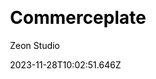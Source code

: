 ---
title: Commerceplate
github: https://github.com/zeon-studio/commerceplate
demo: https://commerceplate.netlify.app/
author: Zeon Studio
author_link: https://github.com/zeon-studio
date: 2023-11-28T10:02:51.646Z
description: Shopify Storefront Boilerplate Using Nextjs and Tailwindcss
ssg:
  - Nextjs
css:
  - Tailwind
cms:
  - Markdown
category:
  - Ecommerce
  - Boilerplate
draft: false
home_weight: null
weight: 11
publish_date: '2023-12-24T08:47:58Z'
update_date: '2024-08-08T10:39:35Z'
github_star: 83
github_fork: 87
---